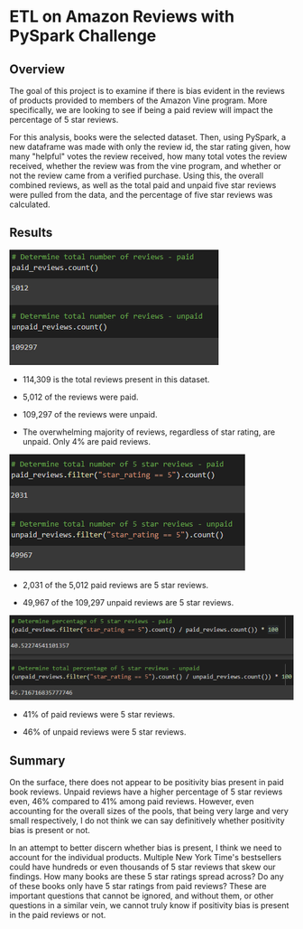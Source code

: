 # ETL on Amazon Reviews with PySpark Challenge

## Overview
The goal of this project is to examine if there is bias evident in the reviews of products provided to members of the Amazon Vine program. More specifically, we are looking to see if being a paid review will impact the percentage of 5 star reviews.

For this analysis, books were the selected dataset. Then, using PySpark, a new dataframe was made with only the review id, the star rating given, how many "helpful" votes the review received, how many total votes the review received, whether the review was from the vine program, and whether or not the review came from a verified purchase. Using this, the overall combined reviews, as well as the total paid and unpaid five star reviews were pulled from the data, and the percentage of five star reviews was calculated.

## Results
![Images/total_reviews.png](Images/total_reviews.png)

- 114,309 is the total reviews present in this dataset.

- 5,012 of the reviews were paid. 

- 109,297 of the reviews were unpaid. 

- The overwhelming majority of reviews, regardless of star rating, are unpaid. Only 4% are paid reviews.

![Images/5star_reviews.png](Images/5star_reviews.png)

- 2,031 of the 5,012 paid reviews are 5 star reviews.

- 49,967 of the 109,297 unpaid reviews are 5 star reviews.

![Images/5star_reviews_percentage.png](Images/5star_reviews_percentage.png)

- 41% of paid reviews were 5 star reviews.

- 46% of unpaid reviews were 5 star reviews.

## Summary
On the surface, there does not appear to be positivity bias present in paid book reviews. Unpaid reviews have a higher percentage of 5 star reviews even, 46% compared to 41% among paid reviews. However, even accounting for the overall sizes of the pools, that being very large and very small respectively, I do not think we can say definitively whether positivity bias is present or not.

In an attempt to better discern whether bias is present, I think we need to account for the individual products. Multiple New York Time's bestsellers could have hundreds or even thousands of 5 star reviews that skew our findings. How many books are these 5 star ratings spread across? Do any of these books only have 5 star ratings from paid reviews? These are important questions that cannot be ignored, and without them, or other questions in a similar vein, we cannot truly know if positivity bias is present in the paid reviews or not.
